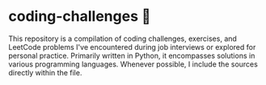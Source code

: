 # coding-challenges 🧩

This repository is a compilation of coding challenges, exercises, and LeetCode problems I've encountered during job interviews or explored for personal practice. Primarily written in Python, it encompasses solutions in various programming languages. Whenever possible, I include the sources directly within the file.

